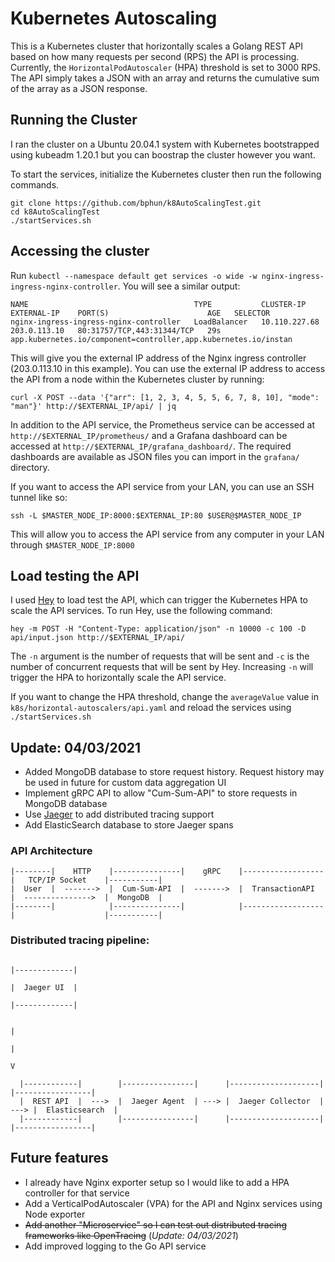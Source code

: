 # Kubernetes Autoscaling

This is a Kubernetes cluster that horizontally scales a Golang REST API based on how many requests per second (RPS) the API is processing. Currently, the `HorizontalPodAutoscaler` (HPA) threshold is set to 3000 RPS. The API simply takes a JSON with an array and returns the cumulative sum of the array as a JSON response.

## Running the Cluster
I ran the cluster on a Ubuntu 20.04.1 system with Kubernetes bootstrapped using kubeadm 1.20.1 but you can boostrap the cluster however you want. 

To start the services, initialize the Kubernetes cluster then run the following commands.
```
git clone https://github.com/bphun/k8AutoScalingTest.git
cd k8AutoScalingTest
./startServices.sh
```

## Accessing the cluster
Run `kubectl --namespace default get services -o wide -w nginx-ingress-ingress-nginx-controller`. You will see a similar output:
```
NAME                                     TYPE           CLUSTER-IP      EXTERNAL-IP    PORT(S)                      AGE   SELECTOR
nginx-ingress-ingress-nginx-controller   LoadBalancer   10.110.227.68   203.0.113.10   80:31757/TCP,443:31344/TCP   29s   app.kubernetes.io/component=controller,app.kubernetes.io/instan
```

This will give you the external IP address of the Nginx ingress controller (203.0.113.10 in this example). You can use the external IP address to access the API from a node within the Kubernetes cluster by running:
```
curl -X POST --data '{"arr": [1, 2, 3, 4, 5, 5, 6, 7, 8, 10], "mode": "man"}' http://$EXTERNAL_IP/api/ | jq
```

In addition to the API service, the Prometheus service can be accessed at `http://$EXTERNAL_IP/prometheus/` and a Grafana dashboard can be accessed at `http://$EXTERNAL_IP/grafana_dashboard/`. The required dashboards are available as JSON files you can import in the `grafana/` directory.

If you want to access the API service from your LAN, you can use an SSH tunnel like so:
```
ssh -L $MASTER_NODE_IP:8000:$EXTERNAL_IP:80 $USER@$MASTER_NODE_IP
```
This will allow you to access the API service from any computer in your LAN through `$MASTER_NODE_IP:8000`

## Load testing the API
I used [Hey](https://github.com/rakyll/hey) to load test the API, which can trigger the Kubernetes HPA to scale the API services. To run Hey, use the following command:
```
hey -m POST -H "Content-Type: application/json" -n 10000 -c 100 -D api/input.json http://$EXTERNAL_IP/api/ 
```
The `-n` argument is the number of requests that will be sent and `-c` is the number of concurrent requests that will be sent by Hey. Increasing `-n` will trigger the HPA to horizontally scale the API service.

If you want to change the HPA threshold, change the `averageValue` value in `k8s/horizontal-autoscalers/api.yaml` and reload the services using `./startServices.sh`

## Update: 04/03/2021
* Added MongoDB database to store request history. Request history may be used in future for custom data aggregation UI
* Implement gRPC API to allow "Cum-Sum-API" to store requests in MongoDB database
* Use [Jaeger](https://www.jaegertracing.io) to add distributed tracing support
* Add ElasticSearch database to store Jaeger spans

### API Architecture
```
|--------|    HTTP    |---------------|    gRPC    |------------------|   TCP/IP Socket    |-----------|
|  User  |  ------->  |  Cum-Sum-API  |  ------->  |  TransactionAPI  |  --------------->  |  MongoDB  |  
|--------|            |---------------|            |------------------|                    |-----------|
```

### Distributed tracing pipeline:
```
                                                                              |-------------|
                                                                              |  Jaeger UI  |
                                                                              |-------------|

                                                                                    |
                                                                                    |
                                                                                    V

  |------------|        |----------------|      |--------------------|      |-----------------|
  |  REST API  |  --->  |  Jaeger Agent  | ---> |  Jaeger Collector  | ---> |  Elasticsearch  |
  |------------|        |----------------|      |--------------------|      |-----------------|
```

## Future features
* I already have Nginx exporter setup so I would like to add a HPA controller for that service
* Add a VerticalPodAutoscaler (VPA) for the API and Nginx services using Node exporter
* ~~Add another "Microservice" so I can test out distributed tracing frameworks like OpenTracing~~ (*Update: 04/03/2021*)
* Add improved logging to the Go API service